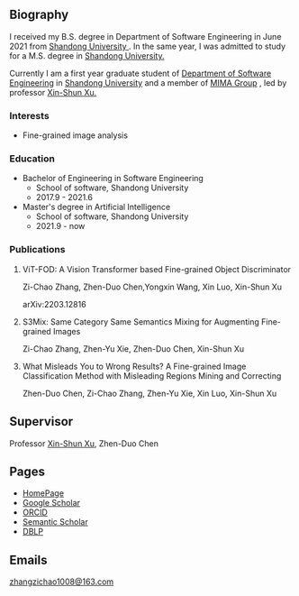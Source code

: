 ## Biography

I received my B.S. degree in Department of Software Engineering in June 2021 from [Shandong University ](http://www.sdu.edu.cn/). In the same year, I was admitted to study for a M.S. degree in [Shandong University.](http://www.sdu.edu.cn/)

Currently I am a first year graduate student of [Department of Software Engineering](http://www.sc.sdu.edu.cn/) in [Shandong University](http://www.sdu.edu.cn/) and a member of [MIMA Group](http://mima.sdu.edu.cn/) , led by professor [Xin-Shun Xu.](http://mima.sdu.edu.cn/Members/xinshunxu)

### Interests

- Fine-grained image analysis

### Education

- Bachelor of Engineering in Software Engineering
  - School of software, Shandong University
  - 2017.9 - 2021.6
- Master's degree in Artificial Intelligence
  - School of software, Shandong University
  - 2021.9 - now

### Publications

1. ViT-FOD: A Vision Transformer based Fine-grained Object Discriminator

   Zi-Chao Zhang, Zhen-Duo Chen,Yongxin Wang, Xin Luo, Xin-Shun Xu

    arXiv:2203.12816

2. S3Mix: Same Category Same Semantics Mixing for Augmenting Fine-grained Images

   Zi-Chao Zhang, Zhen-Yu Xie, Zhen-Duo Chen, Xin-Shun Xu

3. What Misleads You to Wrong Results? A Fine-grained Image Classification Method with Misleading Regions Mining and Correcting

   Zhen-Duo Chen, Zi-Chao Zhang, Zhen-Yu Xie, Xin Luo, Xin-Shun Xu

## Supervisor

Professor [Xin-Shun Xu](http://cs.sdu.edu.cn/zhouzh/), Zhen-Duo Chen

## Pages

- [HomePage](https://zzc98.github.io)
- [Google Scholar](https://scholar.google.no/citations?user=Tc-PRBQAAAAJ)
- [ORCID](https://orcid.org/0000-0003-1365-4401)
- [Semantic Scholar](https://www.semanticscholar.org/author/2128158898)
- [DBLP](https://dblp.org/pid/276/0696-2)

## Emails

zhangzichao1008@163.com
